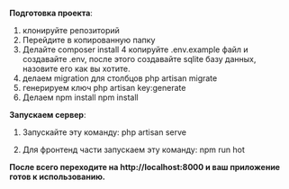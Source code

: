**Подготовка проекта**:

1. клонируйте репозиторий
2. Перейдите в копированную папку
3. Делайте composer install
4 копируйте .env.example файл и создавайте .env, после этого создавайте sqlite базу данных, назовите его как вы хотите.
5. делаем migration для столбцов
  php artisan migrate
6. генерируем ключ
  php artisan key:generate
7. Делаем npm install
  npm install
  
**Запускаем сервер**:
1. Запускайте эту команду:
php artisan serve

2. Для фронтенд части запускаем эту команду:
npm run hot

**После всего переходите на http://localhost:8000 и ваш приложение готов к использованию.**
